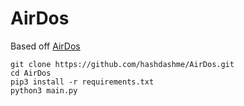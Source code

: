 # AirDos

Based off [AirDos](https://github.com/KishanBagaria/AirDoS)

```
git clone https://github.com/hashdashme/AirDos.git
cd AirDos
pip3 install -r requirements.txt
python3 main.py
```

